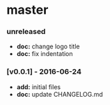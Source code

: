 # master

### unreleased
- **doc:** change logo title
- **doc:** fix indentation

### [v0.0.1] - 2016-06-24
- **add:** initial files
- **doc:** update CHANGELOG.md
